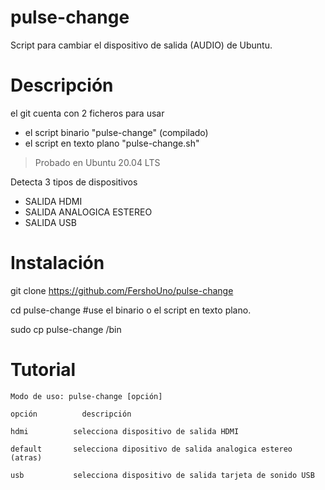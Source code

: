 # pulse-change

Script para cambiar el dispositivo de salida (AUDIO) de Ubuntu.

# Descripción

el git cuenta con 2 ficheros para usar

- el script binario "pulse-change" (compilado)
- el script en texto plano "pulse-change.sh"


> Probado en Ubuntu 20.04 LTS


Detecta 3 tipos de dispositivos

- SALIDA HDMI
- SALIDA ANALOGICA ESTEREO
- SALIDA USB

# Instalación 

git clone https://github.com/FershoUno/pulse-change

cd pulse-change   #use el binario o el script en texto plano.

sudo cp pulse-change /bin


# Tutorial

```
Modo de uso: pulse-change [opción]

opción	    	descripción

hdmi          selecciona dispositivo de salida HDMI

default       selecciona dipositivo de salida analogica estereo (atras)

usb           selecciona dispositivo de salida tarjeta de sonido USB

```


